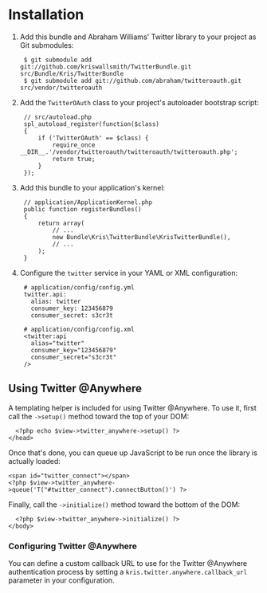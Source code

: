 Installation
============

  1. Add this bundle and Abraham Williams' Twitter library to your project as Git submodules:

          $ git submodule add git://github.com/kriswallsmith/TwitterBundle.git src/Bundle/Kris/TwitterBundle
          $ git submodule add git://github.com/abraham/twitteroauth.git src/vendor/twitteroauth

  2. Add the `TwitterOAuth` class to your project's autoloader bootstrap script:

          // src/autoload.php
          spl_autoload_register(function($class)
          {
              if ('TwitterOAuth' == $class) {
                  require_once __DIR__.'/vendor/twitteroauth/twitteroauth/twitteroauth.php';
                  return true;
              }
          });

  3. Add this bundle to your application's kernel:

          // application/ApplicationKernel.php
          public function registerBundles()
          {
              return array(
                  // ...
                  new Bundle\Kris\TwitterBundle\KrisTwitterBundle(),
                  // ...
              );
          }

  4. Configure the `twitter` service in your YAML or XML configuration:

          # application/config/config.yml
          twitter.api:
            alias: twitter
            consumer_key: 123456879
            consumer_secret: s3cr3t

          # application/config/config.xml
          <twitter:api
            alias="twitter"
            consumer_key="123456879"
            consumer_secret="s3cr3t"
          />

Using Twitter @Anywhere
-----------------------

A templating helper is included for using Twitter @Anywhere. To use it, first
call the `->setup()` method toward the top of your DOM:

      <?php echo $view->twitter_anywhere->setup() ?>
    </head>

Once that's done, you can queue up JavaScript to be run once the library is
actually loaded:

    <span id="twitter_connect"></span>
    <?php $view->twitter_anywhere->queue('T("#twitter_connect").connectButton()') ?>

Finally, call the `->initialize()` method toward the bottom of the DOM:

      <?php $view->twitter_anywhere->initialize() ?>
    </body>

### Configuring Twitter @Anywhere

You can define a custom callback URL to use for the Twitter @Anywhere
authentication process by setting a `kris.twitter.anywhere.callback_url`
parameter in your configuration.
